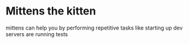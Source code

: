 # Mittens the kitten

mittens can help you by performing repetitive tasks like starting up dev servers are running tests
